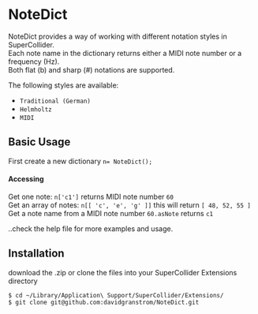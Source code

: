 NoteDict
========

NoteDict provides a way of working with different notation styles in SuperCollider.<br>
Each note name in the dictionary returns either a MIDI note number or a frequency (Hz).<br>
Both flat (b) and sharp (#) notations are supported.<br>

The following styles are available:

* `Traditional (German)`
* `Helmholtz`
* `MIDI`

Basic Usage
-----------

First create a new dictionary `n= NoteDict();`

<h4>Accessing</h4>

Get one note: `n['c1']` returns MIDI note number `60`<br>
Get an array of notes: `n[[ 'c', 'e', 'g' ]]` this will return `[ 48, 52, 55 ]`<br>
Get a note name from a MIDI note number `60.asNote` returns `c1`<br>

..check the help file for more examples and usage.

Installation 
------------

download the .zip or clone the files into your SuperCollider Extensions directory 

    $ cd ~/Library/Application\ Support/SuperCollider/Extensions/
    $ git clone git@github.com:davidgranstrom/NoteDict.git
                                                           
